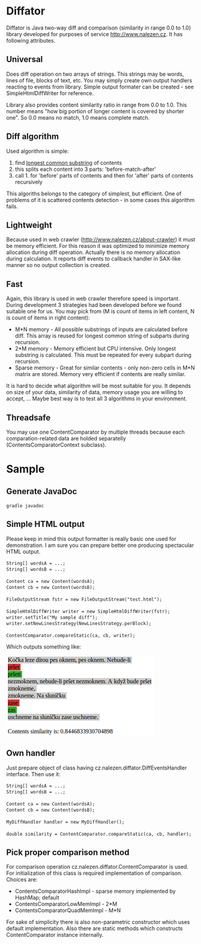 Diffator
========

Diffator is Java two-way diff and comparison (similarity in range 0.0 to 1.0) library developed for purposes of service <http://www.nalezen.cz>. It has following attributes.

Universal
---------

Does diff operation on two arrays of strings. This strings may be words, lines of file, blocks of text, etc. You may simply create own output handlers reacting to events from library. Simple output formater can be created - see SimpleHtmlDiffWriter for reference.

Library also provides content similarity ratio in range from 0.0 to 1.0. This number means "how big portion of longer content is covered by shorter one". So 0.0 means no match, 1.0 means complete match.

Diff algorithm
--------------

Used algorithm is simple:

1.  find [longest common substring](<http://en.wikibooks.org/w/index.php?title=Algorithm_Implementation/Strings/Longest_common_substring&stable=1>) of contents
2.  this splits each content into 3 parts: 'before-match-after'
3.  call 1. for 'before' parts of contents and then for 'after' parts of contents recursively

This algoriths belongs to the category of simplest, but efficient. One of problems of it is scattered contents detection - in some cases this algorithm fails.

Lightweight
-----------

Because used in web crawler (<http://www.nalezen.cz/about-crawler>) it must be memory efficient. For this reason it was optimized to minimize memory allocation during diff operation. Actually there is no memory allocation during calculation. It reports diff events to callback handler in SAX-like manner so no output collection is created.

Fast
----

Again, this library is used in web crawler therefore speed is important. During development 3 strategies had been developed before we found suitable one for us. You may pick from (M is count of items in left content, N is count of items in right content):
*  M*N memory - All possible substrings of inputs are calculated before diff. This array is reused for longest common string of subparts during recursion.
*  2*M memory - Memory efficient but CPU intensive. Only longest substring is calculated. This must be repeated for every subpart during recursion.
*  Sparse memory - Great for similar contents - only non-zero cells in M*N matrix are stored. Memory very efficient if contents are really similar.

It is hard to decide what algorithm will be most suitable for you. It depends on size of your data, similarity of data, memory usage you are willing to accept, ... Maybe best way is to test all 3 algorithms in your environment.

Threadsafe
----------

You may use one ContentComparator by multiple threads because each comparation-related data are holded separatelly (ContentsComparatorContext subclass).

Sample
============

Generate JavaDoc
----------------

    gradle javadoc


Simple HTML output
------------------

Please keep in mind this output formatter is really basic one used for demonstration. I am sure you can prepare better one producing spectacular HTML output.

    String[] wordsA = ...;
    String[] wordsB = ...;
    
    Content ca = new Content(wordsA);
    Content cb = new Content(wordsB);
    		
    FileOutputStream fstr = new FileOutputStream("test.html");
    		
    SimpleHtmlDiffWriter writer = new SimpleHtmlDiffWriter(fstr);
    writer.setTitle("My sample diff");
    writer.setNewLinesStrategy(NewLinesStrategy.perBlock);
    		
    ContentComparator.compareStatic(ca, cb, writer);
    
Which outputs something like:

![Sample output](/output.png "Sample output")

Own handler
-----------

Just prepare object of class having cz.nalezen.diffator.DiffEventsHandler interface. Then use it:

    String[] wordsA = ...;
    String[] wordsB = ...;
    
    Content ca = new Content(wordsA);
    Content cb = new Content(wordsB);
    
    MyDiffHandler handler = new MyDiffHandler();

    double similarity = ContentComparator.compareStatic(ca, cb, handler);

Pick proper comparison method
-----------------------------

For comparison operation cz.nalezen.diffator.ContentComparator is used. For initialization of this class is required implementation of comparison. Choices are:

*  ContentsComparatorHashImpl - sparse memory implemented by HashMap; default
*  ContentsComparatorLowMemImpl - 2*M
*  ContentsComparatorQuadMemImpl - M*N

For sake of simplicity there is also non-parametric constructor which uses default implementation. Also there are static methods which constructs ContentComparator instance internally.
